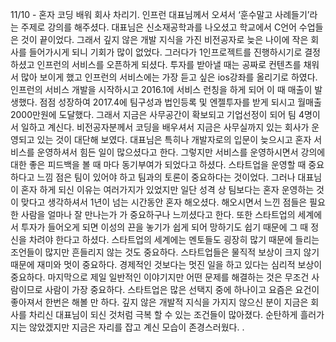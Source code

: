 11/10 - 혼자 코딩 배워 회사 차리기. 
인프런 대표님께서 오셔서 ‘훈수말고 사례들기’라는 주제로 강의를 해주셨다. 
대표님은 신소재공학과를 나오셨고 학교에서 C언어 수업들은 것이 끝이었다. 
그래서 깊지 않은 개발 지식을 가진 비전공자로 늦은 나이에 작은 회사를 들어가시게 되니 기회가 많이 없었다.
그러다가 1인프로젝트를 진행하시기로 결정하셨고 인프런의 서비스를 오픈하게 되셨다. 투자를 받아낼 때는 공짜로 컨텐츠를 채워서 많아 보이게 했고
인프런의 서비스에는 가장 듣고 싶은 ios강좌를 올리기로 하였다. 인프런의 서비스 개발을 시작하시고 2016.1에 서비스 런칭을 하게 되어 이 때 매출이 
발생했다. 점점 성장하여 2017.4에 팀구성과 법인등록 및 엔젤투자를 받게 되시고 월매출 2000만원에 도달했다. 그래서 지금은 사무공간이 확보되고 
기업선정이 되어 팀 4명이서 일하고 계신다. 비전공자분께서 코딩을 배우셔서 지금은 사무실까지 있는 회사가 운영되고 있는 것이 대단해 보였다. 
대표님은 특히나 개발자로의 입문이 늦으시고 혼자 서비스를 운영하셔서 힘든 일이 많으셨다고 한다. 그렇지만 서비스를 운영하시면서 강의에 대한 좋은 
피드백을 볼 때 마다 동기부여가 되었다고 하셨다. 
스타트업을 운영할 때 중요하다고 느낌 점은 팀이 있어야 하고 팀과의 토론이 중요하다는 것이었다. 
그러나 대표님이 혼자 하게 되신 이유는 여러가지가 있었지만 일단 성격 상 팀보다는 혼자 운영하는 것이 맞다고 생각하셔서 1년이 넘는 시간동안 
혼자 해오셨다. 해오시면서 느낀 점들은 필요한 사람을 얼마나 잘 만나는가 가 중요하구나 느끼셨다고 한다. 
또한 스타트업의 세계에서 투자가 들어오게 되면 이성의 끈을 놓기가 쉽게 되어 망하기도 쉽기 때문에 그 때 정신을 차려야 한다고 하셨다. 
스타트업의 세계에는 멘토들도 굉장히 많기 때문에 들리는 조언들이 많지만 흔들리지 않는 것도 중요하다. 스타트업들은 물직적 보상이 크지 않기 때문에
재미와 멋이 중요하다. 경제적인 것보다는 멋진 일을 하고 있다는 심리적 보상이 중요하다. 마지막으로 제일 일반적인 이야기지만 어떤 문제를 해결하는 것은 
무조건 사람이므로 사람이 가장 중요하다. 
스타트업은 많은 선택지 중에 하나이고 요즘은 요건이 좋아져서 한번은 해볼 만 하다. 
깊지 않은 개발적 지식을 가지지 않으신 분이 지금은 회사를 차리신 대표님이 되신 것처럼 극복 할 수 있는 조건들이 많아졌다.
순탄하게 흘러가지는 않았겠지만 지금은 자리를 잡고 계신 모습이 존경스러웠다. .
